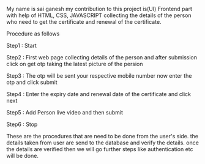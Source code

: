 
My name is sai ganesh my contribution to this project is(UI) Frontend part with help of  HTML, CSS, JAVASCRIPT 
collecting the details of the person who need to get the certificate and renewal of the certificate.

Procedure as follows

Step1    :    Start 

Step2    :    First web page collecting details of the person and after submission click on get otp taking the
              latest picture of the persion  
              
Step3    :    The otp will be sent your respective mobile number now enter the otp and click submit

Step4    :    Enter the expiry date and renewal date of the certificate and click next

Step5    :    Add Person live video and then submit 

Step6    :    Stop 


These are the procedures that are need to be done from the user's side. 
the details taken from user are send to the database and verify the details. 
once the details are verified  then we will go further steps like authentication etc will be done.  


